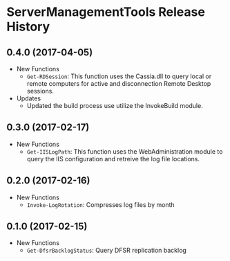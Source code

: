 # ServerManagementTools Release History

## 0.4.0 (2017-04-05)

- New Functions
  - `Get-RDSession`: This function uses the Cassia.dll to query local or remote computers for active and disconnection Remote Desktop sessions.
- Updates
  - Updated the build process use utilize the InvokeBuild module.

## 0.3.0 (2017-02-17)

- New Functions
  - `Get-IISLogPath`: This function uses the WebAdministration module to query the IIS configuration and retreive the log file locations.

## 0.2.0 (2017-02-16)

- New Functions
  - `Invoke-LogRotation`: Compresses log files by month

## 0.1.0 (2017-02-15)

- New Functions
  - `Get-DfsrBacklogStatus`: Query DFSR replication backlog
